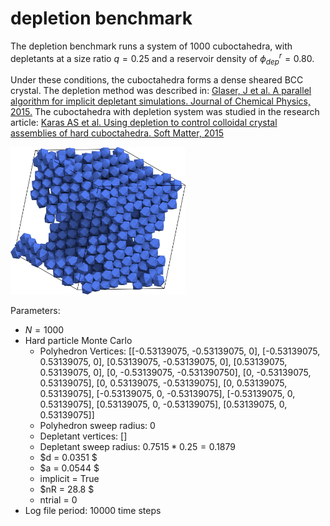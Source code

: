 # depletion benchmark

The depletion benchmark runs a system of $1000$ cuboctahedra, with depletants at a size ratio $q=0.25$ and a reservoir density of $\phi_{dep}^r=0.80$.

Under these conditions, the cuboctahedra forms a dense sheared BCC crystal. The depletion method was described in:
[Glaser, J et al. A parallel algorithm for implicit depletant simulations. Journal of Chemical Physics, 2015.](http://scitation.aip.org/content/aip/journal/jcp/143/18/10.1063/1.4935175)
The cuboctahedra with depletion system was studied in the research article:
[Karas AS et al. Using depletion to control colloidal crystal assemblies of hard cuboctahedra. Soft Matter, 2015](http://pubs.rsc.org/en/content/articlelanding/2016/sm/c6sm00620e)

<img src="depletion/depletion.png" style="width: 280px;"/>

Parameters:

* $N = 1000$
* Hard particle Monte Carlo
    * Polyhedron Vertices: [[-0.53139075, -0.53139075, 0], [-0.53139075, 0.53139075, 0], [0.53139075, -0.53139075, 0], [0.53139075, 0.53139075, 0], [0, -0.53139075, -0.531390750], [0, -0.53139075, 0.53139075], [0, 0.53139075, -0.53139075], [0, 0.53139075, 0.53139075], [-0.53139075, 0, -0.53139075], [-0.53139075, 0, 0.53139075], [0.53139075, 0, -0.53139075], [0.53139075, 0, 0.53139075]]
    * Polyhedron sweep radius: 0
    * Depletant vertices: []
    * Depletant sweep radius: $0.7515*0.25 = 0.1879$
    * $d = 0.0351 $
    * $a = 0.0544 $
    * implicit = True
    * $nR = 28.8 $
    * ntrial = 0
* Log file period: 10000 time steps

